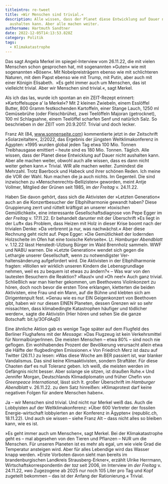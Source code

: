 ```yaml
---
titleintro: re-tweet
title: »Wir Menschen sind trivial.«
description: Alle wissen, dass der Planet diese Entwicklung auf Dauer nicht
  aushalten kann. Aber alle machen weiter.
authorname: Hartmuth Sandtner
date: 2022-12-05T14:13:53.828Z
category: Politik
tags:
  - Klimakatastrophe
---
```

Das sagt Angela Merkel im spiegel-Interview vom 26.11.22, die mit vielen Menschen schon gesprochen hat, mit sogenannten »Guten« wie mit sogenannten »Bösen«. Mit Nobelpreisträgern ebenso wie mit schlichteren Naturen, mit dem Papst ebenso wie mit Trump, mit Putin, aber auch mit einer Königin Elisabeth.  »Es geht immer auch um Menschen, das ist vielleicht trivial. Aber wir Menschen sind trivial.«, sagt Merkel.

Als ich das las, wurde ich spontan an ein ZEIT-Rezept erinnert: »Kartoffelsuppe a’ la Merkel«? Mit 2 kleinen Zwiebeln, einem Esslöffel Butter, 800 Gramm festkochenden Kartoffeln, einer Stange Lauch, 1250 ml Gemüsebrühe (oder Fleischbrühe), zwei Teelöffeln Majoran (getrocknet), 100 ml Schlagsahne, einem Teelöffel scharfen Senf und natürlich Salz. So beschrieben in der ZEIT vom 20.9.2017. Trivial und doch lecker.

Franz Alt (84, www.sonnenseite.com) kommentierte jetzt in der Zeitschrift »Solarzeitalter«, 2/2022, das Ergebnis der jüngsten Weltklimakonferenz in Ägypten: »1995 wurden global jeden Tag etwa 100 Mio. Tonnen Treibhausgase emittiert – heute sind es 180 Mio. Tonnen. Täglich. Alle wissen, dass der Planet diese Entwicklung auf Dauer nicht aushalten kann. Aber alle machen weiter, obwohl auch alle wissen, dass es dann nicht weiter gehen kann.« Trivial. WIR alle machen weiter. Zumindest die Mehrzahl. Trotz Baerbock und Habeck und ihrer schönen Reden. Ich meine die VOR der Wahl. Nun machen die ja auch nichts. Im Gegenteil. Die sind inzwischen zu »Menschenrechts-Bellizisten« geworden, meint Antje Vollmer, Mitglied der Grünen seit 1985, im *der Freitag* v. 24.11.22. 

Haben Sie davon gehört, dass sich die Aktivisten der »Letzten Generation« auch an die Konzertbesucher der Elbphilharmonie gewandt haben? Diese Gruppierung zerrt und rüttelt kräftigst an unserer »toxischen Gemütlichkeit«, eine interessante Gesellschaftsdiagnose von Pepe Egger im *der Freitag* v. 17.11.22. Er behandelt darunter mit der Überschrift »Es liegt in der Luft« das Problem, dass Heizen mit Holz in dieser Krise boomt nach der trivialen Denke: »Da verbrennt ja nur, was nachwächst.« Aber diese Rechnung geht nicht auf. Pepe Egger: »Die Gemütlichkeit der lodernden Holzscheite im Ofen hat eine toxische Kehrseite«. Lt. *Hamburger Abendblatt* v. 1.12.22 lässt Henstedt-Ulzburg Bürger im Wald Brennholz sammeln. WWF und NABU warnen. Die »Letzte Generation« wendet sich gegen die Lethargie unserer Gesellschaft, wenn zu notwendigster Ver-\
haltensänderung aufgefordert wird. Die Aktivisten in der Elbphilharmonie fragten: »Wollen wir wirklich unseren Kindern die Lebensgrundlage nehmen, weil es zu bequem ist etwas zu ändern?« – Was war von den lautesten Besuchern die Reaktion? »Raus!« und »Oh nee!« Auch ganz trivial. Schließlich war man hierher gekommen, um Beethovens Violinkonzert zu hören, doch noch bevor die ersten Töne erklangen, kletterten die beiden Aktivisten, eine Frau und ein Mann, auf die Bühne und klebten sich am Dirigentenpult fest. »Genau wie es nur EIN Geigenkonzert von Beethoven gibt, haben wir nur diesen EINEN Planeten, dessen Grenzen wir so sehr missachten, dass klimabedingte Katastrophen häufiger und tödlicher werden«, sagte die Aktivistin (Hier hören und sehen Sie die ganze Botschaft: bit.ly/3OFdAqD) 

Eine ähnliche Aktion gab es wenige Tage später auf dem Flugfeld des Berliner Flughafens mit der *Message*: »Das Flugzeug ist kein Verkehrsmittel für NormalbürgerInnen. Die meisten Menschen – etwa 80% – sind noch nie geflogen. Ein wohlhabendes Prozent der Bevölkerung verursacht allein etwa die Hälfte der flugbedingten Emissionen.« Von Friedrich Merz ist dazu auf Twitter (26.11.) zu lesen: »Was diese Woche am BER passiert ist, war blanker Vandalismus. Das sind keine Klimaaktivisten, sondern Straftäter. Für diese Chaoten darf es null Toleranz geben. Ich weiß, die meisten werden im Gefängnis nicht besser. Aber solange sie sitzen, ist draußen Ruhe.« Und Jennifer Morgan, Deutschlands Klimadiplomatin und früher Chefin von *Greenpeace International*, lässt sich lt. großer Überschrift im *Hamburger Abendblatt* v. 26.11.22. zu dem Satz hinreißen: »Klimaprotest darf keine negativen Folgen für andere Menschen haben«. 

Ja – wir Menschen sind trivial. Und nicht nur Merkel weiß das. Auch die Lobbyisten auf der Weltklimakonferenz: »Über 600 Vertreter der fossilen Energie-wirtschaft lobbyierten an der Konferenz in Ägypten« (republic.ch, 18.11.22). Und auch sie wissen – siehe Franz Alt – dass nicht alles so bleiben kann, wie es ist.

»Es geht immer auch um Menschen«, sagt Merkel. Bei der Klimakatastrophe geht es – mal abgesehen von den Tieren und Pflanzen – NUR um die Menschen. Für unseren Planeten ist es mehr als egal, um wie viele Grad die Temperatur ansteigen wird. Aber für alles Lebendige wird das Wasser knapp werden. »Erste Vorboten davon sieht man bereits im brandenburgischen Landkreis Strausberg-Erkner«, erzählt Ulrike Herrmann, Wirtschaftskorrespondentin der *taz* seit 2006, im Interview im *der Freitag* v. 24.11.22, »wo Zugezogene ab 2025 nur noch 105 Liter pro Tag und Kopf zugeteilt bekommen – das ist der Anfang der Rationierung.« Trivial.